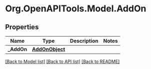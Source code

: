 
# Org.OpenAPITools.Model.AddOn

## Properties

Name | Type | Description | Notes
------------ | ------------- | ------------- | -------------
**_AddOn** | [**AddOnObject**](AddOnObject.md) |  | 

[[Back to Model list]](../README.md#documentation-for-models)
[[Back to API list]](../README.md#documentation-for-api-endpoints)
[[Back to README]](../README.md)

